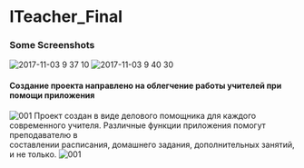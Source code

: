 # ITeacher_Final
### Some Screenshots 
![2017-11-03 9 37 10](https://user-images.githubusercontent.com/24829189/32632216-d0201326-c5b3-11e7-8659-77d7fc3e6906.png)
![2017-11-03 9 40 30](https://user-images.githubusercontent.com/24829189/32632267-02676c3a-c5b4-11e7-8ea7-68c257f13bb9.png)
####                    Создание проекта направлено на облегчение работы учителей при помощи приложения
![001](https://user-images.githubusercontent.com/24829189/32985413-1d3faf0e-cccb-11e7-96c4-9c2a840f9c66.jpeg)
Проект создан в виде делового помощника для каждого современного учителя. Различные функции приложения помогут преподавателю в   
                      составлении расписания, домашнего задания, дополнительных занятий, и не только.
![001](https://user-images.githubusercontent.com/24829189/32985347-e3b95f60-ccc9-11e7-98c1-d0793344aa6d.jpeg)

